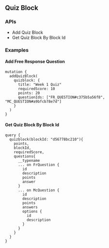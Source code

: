 ## Quiz Block

### APIs

-  Add Quiz Block
-  Get Quiz Block By Block Id

### Examples

#### Add Free Response Question

```
mutation {
  addQuizBlock(
    quizblock: {
      title: "Week 1 Quiz"
      requiredScore: 10
      points: 20
      questionIds: ["FR_QUESTION#c375b5a56f8", "MC_QUESTION#a9bfcb78e7d"]
    }
  )
}
```

#### Get Quiz Block By Block Id

```
query {
  quizblock(blockId: "d56778bc210"){
    points,
    blockId,
    requiredScore,
    questions{
      __typename
      ... on FrQuestion {
        id
        description
        points
        answer
      }
      ... on McQuestion {
        id
        description
        points
        answers
        options {
          id
          description
        }
      }
    }
  }
}
```
